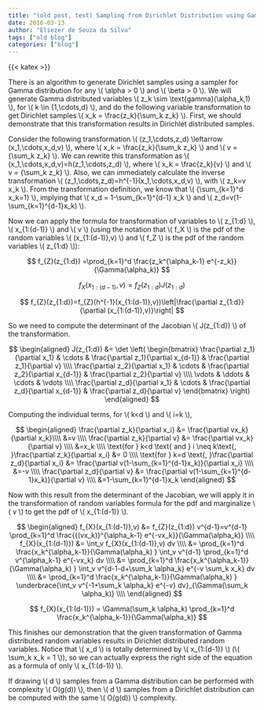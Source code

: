 ```yaml
---
title: "(old post, test) Sampling from Dirichlet Distribution using Gamma Distributed Samples"
date: 2016-03-13
author: "Eliezer de Souza da Silva"
tags: ["old blog"]
categories: ["blog"]
---
```

{{< katex >}}

There is an algorithm to generate Dirichlet samples using a sampler for Gamma distribution for any \\( \alpha > 0 \\) and \\( \beta > 0 \\). We will generate Gamma distributed variables \\( z_k \sim \text{gamma}(\alpha_k,1) \\), for \\( k \in \{1,\cdots,d\} \\), and do the following variable transformation to get Dirichlet samples \\( x_k = \frac{z_k}{\sum_k z_k} \\). First, we should demonstrate that this transformation results in Dirichlet distributed samples.

Consider the following transformation \\( (z_1,\cdots,z_d) \leftarrow (x_1,\cdots,x_d,v) \\), where \\( x_k = \frac{z_k}{\sum_k z_k} \\) and \\( v = {\sum_k z_k} \\). We can rewrite this transformation as \\( (x_1,\cdots,x_d,v)=h(z_1,\cdots,z_d) \\), where \\( x_k = \frac{z_k}{v} \\) and \\( v = {\sum_k z_k} \\). Also, we can immediately calculate the inverse transformation \\( (z_1,\cdots,z_d)=h^{-1}(x_1,\cdots,x_d,v) \\), with \\( z_k=v x_k \\). From the transformation definition, we know that \\( {\sum_{k=1}^d x_k=1} \\), implying that \\( x_d = 1-\sum_{k=1}^{d-1} x_k \\) and \\( z_d=v(1-\sum_{k=1}^{d-1}x_k) \\).

Now we can apply the formula for transformation of variables to \\( z_{1:d} \\), \\( x_{1:(d-1)} \\) and \\( v \\) (using the notation that \\( f_X \\) is the pdf of the random variables \\( (x_{1:(d-1)},v) \\) and \\( f_Z \\) is the pdf of the random variables \\( z_{1:d} \\)):

$$
f_{Z}(z_{1:d}) =\prod_{k=1}^d \frac{z_k^{\alpha_k-1} e^{-z_k}}{\Gamma(\alpha_k)}
$$

$$
f_{X}(x_{1:(d-1)},v) =f_{Z}(z_{1:d})J(z_{1:d})
$$

$$
f_{Z}(z_{1:d})=f_{Z}(h^{-1}(x_{1:(d-1)},v))\left|\frac{\partial z_{1:d}}{\partial (x_{1:(d-1)},v)}\right|
$$

So we need to compute the determinant of the Jacobian \\( J(z_{1:d}) \\) of the transformation.

$$
\begin{aligned}
J(z_{1:d}) &= \det \left( \begin{bmatrix}
\frac{\partial z_1}{\partial x_1} & \cdots & \frac{\partial z_1}{\partial x_{d-1}} & \frac{\partial z_1}{\partial v} \\\\
\frac{\partial z_2}{\partial x_1} & \cdots & \frac{\partial z_2}{\partial x_{d-1}} & \frac{\partial z_2}{\partial v} \\\\
\vdots & \ddots & \cdots & \vdots \\\\
\frac{\partial z_d}{\partial x_1} & \cdots & \frac{\partial z_d}{\partial x_{d-1}} & \frac{\partial z_d}{\partial v}
\end{bmatrix} \right)
\end{aligned}
$$

Computing the individual terms, for \\( k<d \\) and \\( i=k \\),

$$
\begin{aligned}
\frac{\partial z_k}{\partial x_i} &= \frac{\partial vx_k}{\partial x_k}\\\\
&=v \\\\
\frac{\partial z_k}{\partial v} &= \frac{\partial vx_k}{\partial v} \\\\
&=x_k \\\\
\text{for } k<d \text{ and } i \neq k\text{, }\frac{\partial z_k}{\partial x_i} &= 0 \\\\
\text{for } k=d \text{, }\frac{\partial z_d}{\partial x_i} &= \frac{\partial v(1-\sum_{k=1}^{d-1}x_k)}{\partial x_i} \\\\
&=-v \\\\
\frac{\partial z_d}{\partial v} &= \frac{\partial v(1-\sum_{k=1}^{d-1}x_k)}{\partial v} \\\\
&=1-\sum_{k=1}^{d-1}x_k
\end{aligned}
$$

Now with this result from the determinant of the Jacobian, we will apply it in the transformation of random variables formula for the pdf and marginalize \\( v \\) to get the pdf of \\( x_{1:(d-1)} \\).

$$
\begin{aligned}
f_{X}(x_{1:(d-1)},v) &= f_{Z}(z_{1:d}) v^{d-1}=v^{d-1} \prod_{k=1}^d \frac{{(vx_k)}^{\alpha_k-1} e^{-vx_k}}{\Gamma(\alpha_k)} \\\\
f_{X}(x_{1:(d-1)}) &= \int_v f_{X}(x_{1:(d-1)},v) dv \\\\
&= \prod_{k=1}^d \frac{x_k^{\alpha_k-1}}{\Gamma(\alpha_k) } \int_v v^{d-1} \prod_{k=1}^d v^{\alpha_k-1} e^{-vx_k} dv \\\\
&= \prod_{k=1}^d \frac{x_k^{\alpha_k-1}}{\Gamma(\alpha_k) } \int_v v^{d-1-d+\sum_k \alpha_k} e^{-v \sum_k x_k} dv \\\\
&= \prod_{k=1}^d \frac{x_k^{\alpha_k-1}}{\Gamma(\alpha_k) } \underbrace{\int_v v^{-1+\sum_k \alpha_k} e^{-v} dv}_{\Gamma(\sum_k \alpha_k)} \\\\
\end{aligned}
$$

$$
f_{X}(x_{1:(d-1)}) = \Gamma(\sum_k \alpha_k) \prod_{k=1}^d \frac{x_k^{\alpha_k-1}}{\Gamma(\alpha_k)} 
$$

This finishes our demonstration that the given transformation of Gamma distributed random variables results in Dirichlet distributed random variables. Notice that \\( x_d \\) is totally determined by \\( x_{1:(d-1)} \\) (\\( \sum_k x_k = 1 \\)), so we can actually express the right side of the equation as a formula of only \\( x_{1:(d-1)} \\).

If drawing \\( d \\) samples from a Gamma distribution can be performed with complexity \\( O(g(d)) \\), then \\( d \\) samples from a Dirichlet distribution can be computed with the same \\( O(g(d)) \\) complexity.
